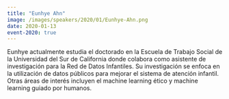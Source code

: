 ```yaml
---
title: "Eunhye Ahn"
image: /images/speakers/2020/01/Eunhye-Ahn.png
date: 2020-01-13
event-2020: true
---
```


Eunhye actualmente estudia el doctorado en la Escuela de Trabajo Social de la Universidad del Sur de California donde colabora como asistente de investigación para la Red de Datos Infantiles. Su investigación se enfoca en la utilización de datos públicos para mejorar el sistema de atención infantil. Otras áreas de interés incluyen el machine learning ético y machine learning guiado por humanos.